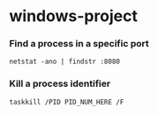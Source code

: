 # windows-project
### Find a process in a specific port
```
netstat -ano | findstr :8080
```
### Kill a process identifier
```
taskkill /PID PID_NUM_HERE /F
```
